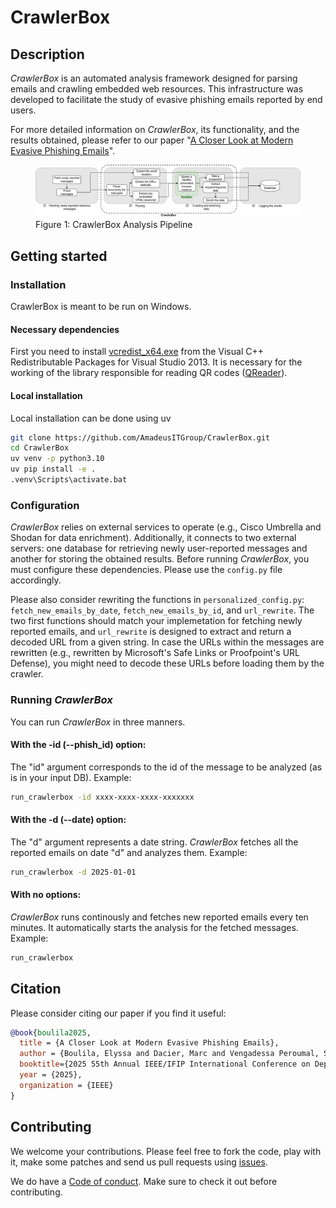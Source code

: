 # CrawlerBox
## Description
*CrawlerBox* is an automated analysis framework designed for parsing emails and crawling embedded web resources. This infrastructure was developed to facilitate the study of evasive phishing emails reported by end users.

For more detailed information on *CrawlerBox*, its functionality, and the results obtained, please refer to our paper "[A Closer Look at Modern Evasive Phishing Emails](https://example.com)".
<figure>
    <img src="./architecture.png" alt="Description of image">
    <figcaption>Figure 1: CrawlerBox Analysis Pipeline</figcaption>
</figure>


## Getting started

### Installation 
CrawlerBox is meant to be run on Windows. 

#### Necessary dependencies
First you need to install [vcredist_x64.exe](https://www.microsoft.com/en-gb/download/details.aspx?id=40784) from the Visual C++ Redistributable Packages for Visual Studio 2013. It is necessary for the working of the library responsible for reading QR codes ([QReader](https://pypi.org/project/qreader/)).

#### Local installation
Local installation can be done using uv
```bash
git clone https://github.com/AmadeusITGroup/CrawlerBox.git
cd CrawlerBox
uv venv -p python3.10
uv pip install -e .
.venv\Scripts\activate.bat 

```


### Configuration 
*CrawlerBox* relies on external services to operate (e.g., Cisco Umbrella and Shodan for data enrichment). Additionally, it connects to two external servers: one database for retrieving newly user-reported messages and another for storing the obtained results. Before running *CrawlerBox*, you must configure these dependencies. Please use the `config.py` file accordingly.

Please also consider rewriting the functions in `personalized_config.py`: `fetch_new_emails_by_date`, `fetch_new_emails_by_id`, and `url_rewrite`. The two first functions should match your implemetation for fetching newly reported emails, and `url_rewrite` is designed to extract and return a decoded URL from a given string. In case the URLs within the messages are rewritten (e.g., rewritten by Microsoft's Safe Links or Proofpoint's URL Defense), you might need to decode these URLs before loading them by the crawler.


### Running *CrawlerBox*
You can run *CrawlerBox* in three manners. 

#### With the -id (--phish_id) option:
The "id" argument corresponds to the id of the message to be analyzed (as is in your input DB). Example:

```bash
run_crawlerbox -id xxxx-xxxx-xxxx-xxxxxxx
```


#### With the -d (--date) option:
The "d" argument represents a date string. *CrawlerBox* fetches all the reported emails on date "d" and analyzes them. Example:

```bash
run_crawlerbox -d 2025-01-01
```

#### With no options:
*CrawlerBox* runs continously and fetches new reported emails every ten minutes. It automatically starts the analysis for the fetched messages. Example:

```bash
run_crawlerbox
```

## Citation
Please consider citing our paper if you find it useful:

```bibtex
@book{boulila2025,
  title = {A Closer Look at Modern Evasive Phishing Emails},
  author = {Boulila, Elyssa and Dacier, Marc and Vengadessa Peroumal, Siva Prem and Veys, Nicolas and Aonzo, Simone},
  booktitle={2025 55th Annual IEEE/IFIP International Conference on Dependable Systems and Networks (DSN)},
  year = {2025},
  organization = {IEEE}
}
```
## Contributing 
We welcome your contributions. Please feel free to fork the code, play with it, make some patches and send us pull requests using [issues](https://github.com/AmadeusITGroup/CrawlerBox/issues).

We do have a [Code of conduct](https://github.com/AmadeusITGroup/CrawlerBox?tab=coc-ov-file#). Make sure to check it out before contributing.